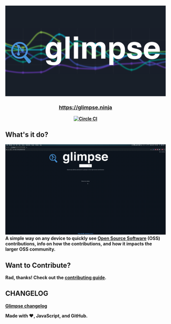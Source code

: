 ![logo](./media/glimpse-logo.png)
<h3 align="center"><b><a href="https://glimpse.ninja">https://glimpse.ninja</a></h3>

<p align="center">
  <a href="https://circleci.com/gh/cujarrett/glimpse/tree/master"><img alt="Circle CI" src="https://circleci.com/gh/cujarrett/glimpse/tree/master.svg?style=svg"></a>
</p>

## What's it do?
![demo](./media/demo.gif)
A simple way on any device to quickly see [Open Source Software](https://en.wikipedia.org/wiki/Open-source_software)
(OSS) contributions, info on how the contributions, and how it impacts the larger OSS community.

## Want to Contribute?
Rad, thanks! Check out the [contributing guide](./CONTRIBUTING.md).

## CHANGELOG
[Glimpse changelog](./CHANGELOG.md)

Made with :heart:, JavaScript, and GitHub.
